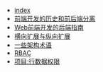 - [index](fullStack/index.md)
- [前端开发的历史和前后端分离](fullStack/fe-history.md)
- [Web前端开发的后端指南](fullStack/guide-to-the-backend.md)
- [横向扩展与纵向扩展](fullStack/Scalability.md)
- [一些架构术语](fullStack/Architecture.md)
- [RBAC](fullStack/RBAC.md)
- [项目:行数据权限](fullStack/row-data-permission.md)

<!--
[前端部署演化史](https://mp.weixin.qq.com/s?__biz=MzI1NDU3NzM5Mg==&mid=2247484073&idx=1&sn=8df6770b3a0431e6ebc4f662fe71f209)
 -->